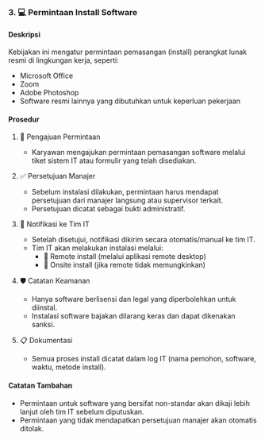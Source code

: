 ### 3. 💻 Permintaan Install Software

#### Deskripsi
Kebijakan ini mengatur permintaan pemasangan (install) perangkat lunak resmi di lingkungan kerja, seperti:

- Microsoft Office
- Zoom
- Adobe Photoshop
- Software resmi lainnya yang dibutuhkan untuk keperluan pekerjaan

#### Prosedur

1. 📝 Pengajuan Permintaan
   - Karyawan mengajukan permintaan pemasangan software melalui tiket sistem IT atau formulir yang telah disediakan.

2. ✅ Persetujuan Manajer
   - Sebelum instalasi dilakukan, permintaan harus mendapat persetujuan dari manajer langsung atau supervisor terkait.
   - Persetujuan dicatat sebagai bukti administratif.

3. 📩 Notifikasi ke Tim IT
   - Setelah disetujui, notifikasi dikirim secara otomatis/manual ke tim IT.
   - Tim IT akan melakukan instalasi melalui:
     - 🔧 Remote install (melalui aplikasi remote desktop)
     - 🚶 Onsite install (jika remote tidak memungkinkan)

4. 🛡️ Catatan Keamanan
   - Hanya software berlisensi dan legal yang diperbolehkan untuk diinstal.
   - Instalasi software bajakan dilarang keras dan dapat dikenakan sanksi.

5. 📋 Dokumentasi
   - Semua proses install dicatat dalam log IT (nama pemohon, software, waktu, metode install).

#### Catatan Tambahan
- Permintaan untuk software yang bersifat non-standar akan dikaji lebih lanjut oleh tim IT sebelum diputuskan.
- Permintaan yang tidak mendapatkan persetujuan manajer akan otomatis ditolak.

